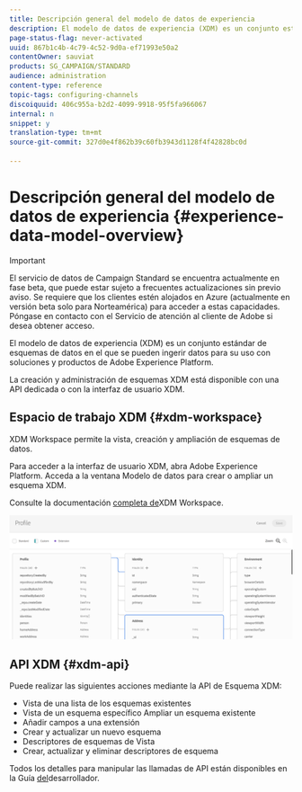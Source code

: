 ```yaml
---
title: Descripción general del modelo de datos de experiencia
description: El modelo de datos de experiencia (XDM) es un conjunto estándar de esquemas de datos en el que se pueden ingerir datos para su uso con soluciones y productos de Adobe Experience Platform.
page-status-flag: never-activated
uuid: 867b1c4b-4c79-4c52-9d0a-ef71993e50a2
contentOwner: sauviat
products: SG_CAMPAIGN/STANDARD
audience: administration
content-type: reference
topic-tags: configuring-channels
discoiquuid: 406c955a-b2d2-4099-9918-95f5fa966067
internal: n
snippet: y
translation-type: tm+mt
source-git-commit: 327d0e4f862b39c60fb3943d1128f4f42828bc0d

---
```



# Descripción general del modelo de datos de experiencia {#experience-data-model-overview}

>[!IMPORTANT]
>
>El servicio de datos de Campaign Standard se encuentra actualmente en fase beta, que puede estar sujeto a frecuentes actualizaciones sin previo aviso. Se requiere que los clientes estén alojados en Azure (actualmente en versión beta solo para Norteamérica) para acceder a estas capacidades. Póngase en contacto con el Servicio de atención al cliente de Adobe si desea obtener acceso.

El modelo de datos de experiencia (XDM) es un conjunto estándar de esquemas de datos en el que se pueden ingerir datos para su uso con soluciones y productos de Adobe Experience Platform.

La creación y administración de esquemas XDM está disponible con una API dedicada o con la interfaz de usuario XDM.

## Espacio de trabajo XDM {#xdm-workspace}

XDM Workspace permite la vista, creación y ampliación de esquemas de datos.

Para acceder a la interfaz de usuario XDM, abra Adobe Experience Platform. Acceda a la ventana Modelo de datos para crear o ampliar un esquema XDM.

Consulte la documentación [completa de](https://docs.adobe.com/content/help/en/experience-platform/xdm/api/getting-started.html)XDM Workspace.

![](assets/aep_xdmworkspace.png)

## API XDM {#xdm-api}

Puede realizar las siguientes acciones mediante la API de Esquema XDM:

* Vista de una lista de los esquemas existentes
* Vista de un esquema específico Ampliar un esquema existente
* Añadir campos a una extensión
* Crear y actualizar un nuevo esquema
* Descriptores de esquemas de Vista
* Crear, actualizar y eliminar descriptores de esquema

Todos los detalles para manipular las llamadas de API están disponibles en la Guía [del](https://docs.adobe.com/content/help/en/experience-platform/xdm/api/getting-started.html)desarrollador.
